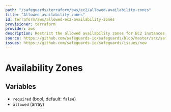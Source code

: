 ```yaml
---
path: "/safeguards/terraform/aws/ec2/allowed-availability-zones"
title: "Allowed availability zones"
id: terraform/aws/allowed-ec2-availability-zones
provisioner: terraform
provider: aws
description: Restrict the allowed availability zones for EC2 instances
source: https://github.com/safeguards-io/safeguards/blob/master/src/safeguards/terraform/aws/allowed-ec2-availability-zones.js
issues: https://github.com/safeguards-io/safeguards/issues/new
---
```


# Availability Zones

## Variables
- `required` (bool, default: `false`)
- `allowed` (array)